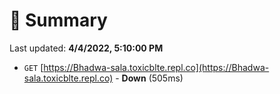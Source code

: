 # 📖 Summary
Last updated: **4/4/2022, 5:10:00 PM**

- `GET` [https://Bhadwa-sala.toxicblte.repl.co](https://Bhadwa-sala.toxicblte.repl.co) - **Down** (505ms)
